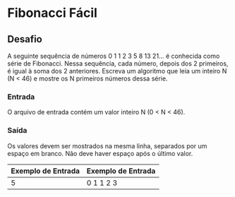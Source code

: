 ﻿# Fibonacci Fácil

## Desafio

A seguinte sequência de números 0 1 1 2 3 5 8 13 21... é conhecida como série de Fibonacci. 
Nessa sequência, cada número, depois dos 2 primeiros, é igual à soma dos 2 anteriores. 
Escreva um algoritmo que leia um inteiro N (N < 46) e mostre os N primeiros números dessa série.  

### Entrada
O arquivo de entrada contém um valor inteiro N (0 < N < 46).

### Saída
Os valores devem ser mostrados na mesma linha, separados por um espaço em branco. 
Não deve haver espaço após o último valor.  

| Exemplo de Entrada | Exemplo de Entrada |
| ------------------ | ------------------ |
| 5                  | 0 1 1 2 3          |
